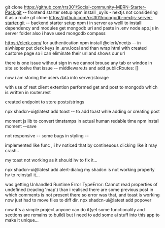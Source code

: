 git clone https://github.com/rrs301/Social-community-MERN-Starter-Pack.git -- frontend starter setup
npm install
_uyils - nextjs not considering it as a route
git clone https://github.com/rrs301/mongodb-nextjs-server-starter.git -- backend starter setup
npm i in server as welll to install dependency and modules
get mongodb uri and paste in .env node app.js in server folder
also i have used mongodb compass 

https://clerk.com/ for authentication
npm install @clerk/nextjs -- in aiwhisper
put clerk keys in .env.local and than wrap html with <ClerkProvider>
created custome page so i can eliminate their url and shows our url

there is one issue without sign in we cannot brouse any tab or windoe in site so toslve that issue -- middleware.ts and add publicRoutes: []

now i am storing the users data into server/storage

with use of rest client extention performed get and post to mongodb which is written in router.rest

created endpoint to store posts/strings 

npx shadcn-ui@latest add toast -- to add toast whle adding or creating post 

moment js lib to convert timstamps in actual human redable time
npm install moment --save 

not responsive -- some bugs in styling --

implemented like func , i hv noticed that by contineuous clicking like it may crash..

my toast not working as it should hv to fix it...

npx shadcn-ui@latest add alert-dialog
my shadcn is not working properly hv to reinstall it...

was getting Unhandled Runtime Error
TypeError: Cannot read properties of undefined (reading 'map') than i realised there are some previous post in which comments is not present there so error was that,
and toast is working now just had to move files to diff dir.
npx shadcn-ui@latest add popover

now it's a simple project anyone can do it(yet some functionality and sections are remains to build) but i need to add some ai stuff into this app to make it unique...